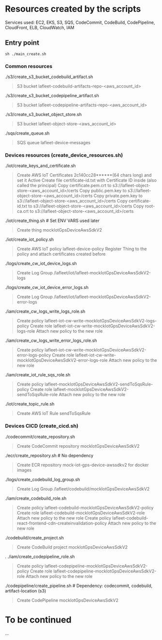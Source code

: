 
# Resources created by the scripts

Services used: EC2, EKS, S3, SQS, CodeCommit, CodeBuild, CodePipeline, CloudFront, ELB, CloudWatch, IAM

## Entry point

```
sh ./main_create.sh
```


### Common resources

./s3/create_s3_bucket_codebuild_artifact.sh
> S3 bucket lafleet-codebuild-artifacts-repo-<aws_account_id>

./s3/create_s3_bucket_codepipeline_artifact.sh
> S3 bucket lafleet-codepipeline-artifacts-repo-<aws_account_id>

./s3/create_s3_bucket_object_store.sh
> S3 bucket lafleet-object-store-<aws_account_id>

./sqs/create_queue.sh
> SQS queue lafleet-device-messages


### Devices resources (create_device_resources.sh)

./iot/create_keys_and_certificate.sh
> Create AWS IoT Certificates 2c140cc28******(64 chars long) and set it Active
> Create file certificate-id.txt with Certificate ID inside (also called the principal)
> Copy certificate.pem.crt to s3://lafleet-object-store-<aws_account_id>/certs
> Copy public.pem.key to s3://lafleet-object-store-<aws_account_id>/certs
> Copy private.pem.key to s3://lafleet-object-store-<aws_account_id>/certs
> Copy certificate-id.txt to s3://lafleet-object-store-<aws_account_id>/certs
> Copy root-ca.crt to s3://lafleet-object-store-<aws_account_id>/certs

./iot/create_thing.sh # Set ENV VARS used later
> Create thing mockIotGpsDeviceAwsSdkV2

./iot/create_iot_policy.sh
> Create AWS IoT policy lafleet-device-policy
> Register Thing to the policy and attach certificates created before

./logs/create_cw_iot_device_logs.sh
> Create Log Group /lafleet/iot/lafleet-mockIotGpsDeviceAwsSdkV2-logs

./logs/create_cw_iot_device_error_logs.sh
> Create Log Group /lafleet/iot/lafleet-mockIotGpsDeviceAwsSdkV2-error-logs

./iam/create_cw_logs_write_logs_role.sh
> Create policy lafleet-iot-cw-write-mockIotGpsDeviceAwsSdkV2-logs-policy
> Create role lafleet-iot-cw-write-mockIotGpsDeviceAwsSdkV2-logs-role
> Attach new policy to the new role

./iam/create_cw_logs_write_error_logs_role.sh
> Create policy lafleet-iot-cw-write-mockIotGpsDeviceAwsSdkV2-error-logs-policy
> Create role lafleet-iot-cw-write-mockIotGpsDeviceAwsSdkV2-error-logs-role
> Attach new policy to the new role

./iam/create_iot_rule_sqs_role.sh
> Create policy lafleet-mockIotGpsDeviceAwsSdkV2-sendToSqsRule-policy
> Create role lafleet-mockIotGpsDeviceAwsSdkV2-sendToSqsRule-role
> Attach new policy to the new role

./iot/create_topic_rule.sh
> Create AWS IoT Rule sendToSqsRule


### Devices CICD (create_cicd.sh)

./codecommit/create_repository.sh
> Create CodeCommit repository mockIotGpsDeviceAwsSdkV2

./ecr/create_repository.sh # No dependency
> Create ECR repository mock-iot-gps-device-awssdkv2 for docker images

./logs/create_codebuild_log_group.sh
> Create Log Group /lafleet/codebuild/mockIotGpsDeviceAwsSdkV2

./iam/create_codebuild_role.sh
> Create policy lafleet-codebuild-mockIotGpsDeviceAwsSdkV2-policy
> Create role lafleet-codebuild-mockIotGpsDeviceAwsSdkV2-role
> Attach new policy to the new role
> Create policy lafleet-codebuild-react-frontend-cdn-createinvalidation-policy
> Attach new policy to the new role

./codebuild/create_project.sh
> Create CodeBuild project mockIotGpsDeviceAwsSdkV2

. ./iam/create_codepipeline_role.sh
> Create policy lafleet-codepipeline-mockIotGpsDeviceAwsSdkV2-policy
> Create role lafleet-codepipeline-mockIotGpsDeviceAwsSdkV2-role
> Attach new policy to the new role

./codepipeline/create_pipeline.sh # Dependency: codecommit, codebuild, artifact-location (s3)
> Create CodePipeline mockIotGpsDeviceAwsSdkV2


# To be continued

...
